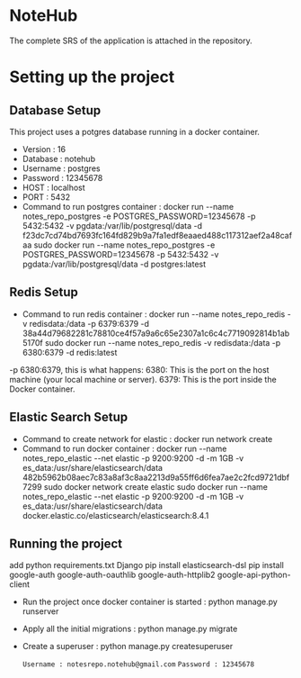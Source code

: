 # NoteHub

The complete SRS of the application is attached in the repository.

# Setting up the project

## Database Setup

This project uses a potgres database running in a docker container.

- Version : 16
- Database : notehub
- Username : postgres
- Password : 12345678
- HOST : localhost
- PORT : 5432
- Command to run postgres container : docker run --name notes_repo_postgres -e POSTGRES_PASSWORD=12345678 -p 5432:5432 -v pgdata:/var/lib/postgresql/data -d f23dc7cd74bd7693fc164fd829b9a7fa1edf8eaaed488c117312aef2a48cafaa
sudo docker run --name notes_repo_postgres -e POSTGRES_PASSWORD=12345678 -p 5432:5432 -v pgdata:/var/lib/postgresql/data -d postgres:latest

## Redis Setup

- Command to run redis container : docker run --name notes_repo_redis -v redisdata:/data -p 6379:6379 -d 38a44d79682281c78810ce4f57a9a6c65e2307a1c6c4c7719092814b1ab5170f
sudo docker run --name notes_repo_redis -v redisdata:/data -p 6380:6379 -d redis:latest

-p 6380:6379, this is what happens:
6380: This is the port on the host machine (your local machine or server).
6379: This is the port inside the Docker container.

## Elastic Search Setup

- Command to create network for elastic : docker run network create
- Command to run docker container : docker run --name notes_repo_elastic --net elastic -p 9200:9200 -d -m 1GB -v es_data:/usr/share/elasticsearch/data 482b5962b08aec7c83a8af3c8aa2213d9a55ff6d6fea7ae2c2fcd9721dbf7299
sudo docker network create elastic
sudo docker run --name notes_repo_elastic --net elastic -p 9200:9200 -d -m 1GB -v es_data:/usr/share/elasticsearch/data docker.elastic.co/elasticsearch/elasticsearch:8.4.1

## Running the project

add python requirements.txt 
Django
pip install elasticsearch-dsl
pip install google-auth google-auth-oauthlib google-auth-httplib2 google-api-python-client


- Run the project once docker container is started : python manage.py runserver
- Apply all the initial migrations : python manage.py migrate

- Create a superuser : python manage.py createsuperuser

    `Username : notesrepo.notehub@gmail.com`
    `Password : 12345678`
